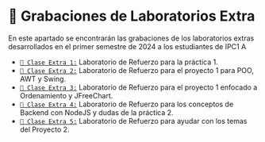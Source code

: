 # 🎥 Grabaciones de Laboratorios Extra

En este apartado se encontrarán las grabaciones de los laboratorios extras desarrollados en el primer semestre de 2024 a los estudiantes de IPC1 A
- [`🎥 Clase Extra 1:`](https://drive.google.com/file/d/1i2xT2f6AIGcNS3RddiF1Srd6A7PcqhTH/view?usp=sharing) Laboratorio de Refuerzo para la práctica 1.
- [`🎥 Clase Extra 2:`](https://drive.google.com/file/d/1tGU4XUR2GNuZzxTlcDkvg58VnmjKGJqO/view?usp=sharing) Laboratorio de Refuerzo para el proyecto 1 para POO, AWT y Swing.
- [`🎥 Clase Extra 3:`](https://drive.google.com/file/d/132OzbBh-IDqI9-eZaraTtoPEHs0sp2rB/view?usp=sharing) Laboratorio de Refuerzo para el proyecto 1 enfocado a Ordenamiento y JFreeChart.
- [`🎥 Clase Extra 4:`](https://drive.google.com/file/d/1MUHdwrhquujphQ113VQeYJUKXKnWxW4u/view?usp=sharing) Laboratorio de Refuerzo para los conceptos de Backend con NodeJS y dudas de la práctica 2.
- [`🎥 Clase Extra 5:`](https://drive.google.com/file/d/1pOhCntN_VcGJTGdxWlYICH8ntcFXj8I4/view?usp=sharing) Laboratorio de Refuerzo para ayudar con los temas del Proyecto 2.
